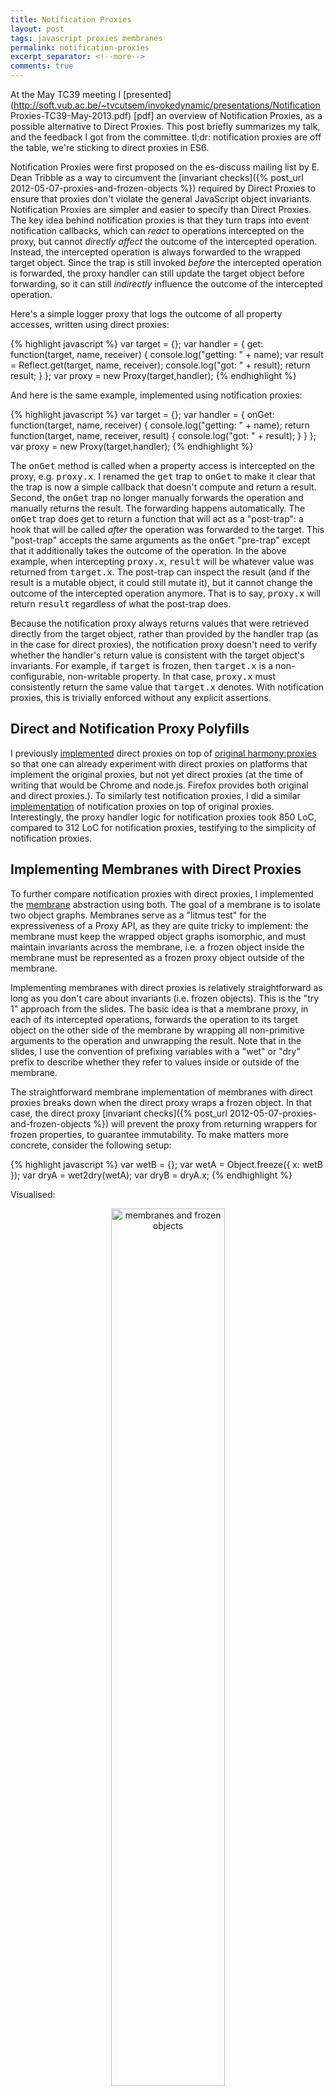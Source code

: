 ```yaml
---
title: Notification Proxies
layout: post
tags: javascript proxies membranes
permalink: notification-proxies
excerpt_separator: <!--more-->
comments: true
---
```

At the May TC39 meeting I [presented](http://soft.vub.ac.be/~tvcutsem/invokedynamic/presentations/Notification Proxies-TC39-May-2013.pdf) [pdf] an overview of Notification Proxies, as a possible alternative to Direct Proxies. This post briefly summarizes my talk, and the feedback I got from the committee. tl;dr: notification proxies are off the table, we're sticking to direct proxies in ES6.<!--more-->

Notification Proxies were first proposed on the es-discuss mailing list by E. Dean Tribble as a way to circumvent the [invariant checks]({% post_url 2012-05-07-proxies-and-frozen-objects %}) required by Direct Proxies to ensure that proxies don't violate the general JavaScript object invariants. Notification Proxies are simpler and easier to specify than Direct Proxies. The key idea behind notification proxies is that they turn traps into event notification callbacks, which can _react_ to operations intercepted on the proxy, but cannot _directly affect_ the outcome of the intercepted operation. Instead, the intercepted operation is always forwarded to the wrapped target object. Since the trap is still invoked _before_ the intercepted operation is forwarded, the proxy handler can still update the target object before forwarding, so it can still _indirectly_ influence the outcome of the intercepted operation.

Here's a simple logger proxy that logs the outcome of all property accesses, written using direct proxies:

{% highlight javascript %}
var target = {};
var handler = {
  get: function(target, name, receiver) {
    console.log("getting: " + name);
    var result = Reflect.get(target, name, receiver);
    console.log("got: " + result);
    return result;
  }
};
var proxy = new Proxy(target,handler);
{% endhighlight %}

And here is the same example, implemented using notification proxies:

{% highlight javascript %}
var target = {};
var handler = {
  onGet: function(target, name, receiver) {
    console.log("getting: " + name);
    return function(target, name, receiver, result) {
      console.log("got: " + result);
    }
  }
};
var proxy = new Proxy(target,handler);
{% endhighlight %}

The <tt>onGet</tt> method is called when a property access is intercepted on the proxy, e.g. <tt>proxy.x</tt>. I renamed the <tt>get</tt> trap to <tt>onGet</tt> to make it clear that the trap is now a simple callback that doesn't compute and return a result. Second, the <tt>onGet</tt> trap no longer manually forwards the operation and manually returns the result. The forwarding happens automatically. The <tt>onGet</tt> trap does get to return a function that will act as a "post-trap": a hook that will be called _after_ the operation was forwarded to the target. This "post-trap" accepts the same arguments as the <tt>onGet</tt> "pre-trap" except that it additionally takes the outcome of the operation. In the above example, when intercepting <tt>proxy.x</tt>, <tt>result</tt> will be whatever value was returned from <tt>target.x</tt>. The post-trap can inspect the result (and if the result is a mutable object, it could still mutate it), but it cannot change the outcome of the intercepted operation anymore. That is to say, <tt>proxy.x</tt> will return <tt>result</tt> regardless of what the post-trap does.

Because the notification proxy always returns values that were retrieved directly from the target object, rather than provided by the handler trap (as in the case for direct proxies), the notification proxy doesn't need to verify whether the handler's return value is consistent with the target object's invariants. For example, if <tt>target</tt> is frozen, then <tt>target.x</tt> is a non-configurable, non-writable property. In that case, <tt>proxy.x</tt> must consistently return the same value that <tt>target.x</tt> denotes. With notification proxies, this is trivially enforced without any explicit assertions.

## Direct and Notification Proxy Polyfills

I previously [implemented](https://github.com/tvcutsem/harmony-reflect) direct proxies on top of [original harmony:proxies](http://wiki.ecmascript.org/doku.php?id=harmony:proxies) so that one can already experiment with direct proxies on platforms that implement the original proxies, but not yet direct proxies (at the time of writing that would be Chrome and node.js. Firefox provides both original and direct proxies.). To similarly test notification proxies, I did a similar [implementation](https://github.com/tvcutsem/harmony-reflect/tree/master/notification) of notification proxies on top of original proxies. Interestingly, the proxy handler logic for notification proxies took 850 LoC, compared to 312 LoC for notification proxies, testifying to the simplicity of notification proxies.

## Implementing Membranes with Direct Proxies

To further compare notification proxies with direct proxies, I implemented the [membrane](js-membranes) abstraction using both. The goal of a membrane is to isolate two object graphs. Membranes serve as a "litmus test" for the expressiveness of a Proxy API, as they are quite tricky to implement: the membrane must keep the wrapped object graphs isomorphic, and must maintain invariants across the membrane, i.e. a frozen object inside the membrane must be represented as a frozen proxy object outside of the membrane.

Implementing membranes with direct proxies is relatively straightforward as long as you don't care about invariants (i.e. frozen objects). This is the "try 1" approach from the slides. The basic idea is that a membrane proxy, in each of its intercepted operations, forwards the operation to its target object on the other side of the membrane by wrapping all non-primitive arguments to the operation and unwrapping the result. Note that in the slides, I use the convention of prefixing variables with a "wet" or "dry" prefix to describe whether they refer to values inside or outside of the membrane.

The straightforward membrane implementation of membranes with direct proxies breaks down when the direct proxy wraps a frozen object. In that case, the direct proxy [invariant checks]({% post_url 2012-05-07-proxies-and-frozen-objects %}) will prevent the proxy from returning wrappers for frozen properties, to guarantee immutability. To make matters more concrete, consider the following setup:

{% highlight javascript %}
var wetB = {};
var wetA = Object.freeze({ x: wetB });
var dryA = wet2dry(wetA);
var dryB = dryA.x;
{% endhighlight %}

Visualised:

<center><img src="/assets/Membrane_Frozen.jpg" width="60%" alt="membranes and frozen objects"></src></center>

However, when executing the above code, a problem occurs when accessing <tt>dryA.x</tt>:

{% highlight javascript %}
dryA.x
// TypeError: cannot report inconsistent value for non-writable, non-configurable property ‘x’
{% endhighlight %}

What is going on here? Because <tt>wetA</tt> is frozen, <tt>wetA.x</tt> is a so-called "non-configurable non-writable" property. This means that <tt>wetA.x</tt> will forever refer to the <tt>wetB</tt> object. The <tt>dryA</tt> direct proxy for <tt>wetA</tt> will not allow the proxy to return any other object than <tt>wetB</tt> from its <tt>get</tt> trap for the "x" property. However, the membrane returns a wrapper (a proxy) for <tt>wetB</tt>, which causes the assertion inside the proxy to fail, resulting in the above TypeError.

The necessary workaround is to have the direct proxy wrap a dummy, "shadow target" that will store wrapped properties of the "real" target. The basic idea is that, when a frozen (immutable) property is accessed, the proxy handler defines a wrapped version of the frozen property on its shadow and returns the wrapped frozen property. The direct proxy will then find the same wrapped frozen property on the shadow target, so the assertion succeeds. The "shadow target" is the target object that the direct proxy refers to directly. The direct proxy doesn't know about the "real target" directly. Only the proxy handler holds onto a reference to the "real target". The technique is described in full in [this paper](http://soft.vub.ac.be/Publications/2013/vub-soft-tr-13-03.pdf) (section 4).

Applying the shadow target technique to membranes, the key idea (due to Mark S. Miller) is to have the shadow and the real target sit on opposite sides of the membrane. For instance, for a dry-to-wet proxy, the "real target" is "wet" (i.e. inside the membrane), while the "shadow target" is dry (i.e. outside the membrane). Whenever the dry-to-wet membrane proxy intercepts an operation, it retrieves the wet target's property and wraps it, defining a dry equivalent property on the shadow. Afterwards, it just forwards the intercepted operation to the dry shadow, which will at that point be correctly initialized.

<center><img src="/assets/Membrane_Shadow.jpg" width="60%" alt="membranes and shadow targets"></src></center>

One "optimization" that membranes implemented using direct proxies can perform is to test whether the target object is frozen and if not, use the simple "try 1" approach of forwarding the operation to the target directly. If the target is frozen, the membrane can fall back on using the shadow target to define the wrapped property. In other words: as long as the target object is not actually frozen, the membrane does not need to copy properties onto the shadow target.

[Here's](https://github.com/tvcutsem/harmony-reflect/blob/master/examples/membrane.js) the full implementation of membranes using direct proxies.

## Implementing Membranes with Notification Proxies

Implementing membranes using notification proxies is similar to implementing membranes using direct proxies. Just like direct proxies, notification proxies must make use of the "shadow target" technique. The big difference is that while direct proxies must use this technique only when dealing with frozen objects, notification proxies must _always_ use this technique, even for non-frozen objects. This is because the notification proxy will always forward any intercepted operation to its (shadow) target, regardless of invariants, so the notification proxy handler must always make sure to "synchronize" the state of its real and shadow targets in the pre-trap.

[Here's](https://github.com/tvcutsem/harmony-reflect/blob/master/notification/membrane.js) the full implementation of membranes using notification proxies.

The conclusion of my little membrane experiment is that both direct and notification proxies can express membranes. Comparing lines of code, the direct proxy membrane implementation weighs in at 470 LoC, versus 402 LoC for notification proxy membranes. The direct proxy implementation does perform the optimization that if the target is not frozen, the shadow target is not consulted. The notification proxy implementation naively always updates the shadow for each intercepted operation. That explains the difference in LoC. In terms of overall complexity of the membrane implementation, I would say that direct and notification proxies are on-par.

## Micro-benchmarks

In order to get _some_ indication of the _relative_ performance difference between direct and notification proxies, I ran some [micro-benchmarks](https://github.com/tvcutsem/harmony-reflect/tree/master/test/membranes).

The basic setup is that we create a large data structure (a large array, and a large binary tree), which then gets wrapped in a membrane. The micro-benchmark then measures the time taken to traverse this large data structure from outside of the membrane. This requires each individual array element or tree node to cross the membrane. I ran these micro-benchmarks both for the case where the data structure is frozen (i.e. has strong invariants) vs. non-frozen (i.e. has no invariants). This matters because of the previously described "optimization" that direct proxies can do when they're wrapping non-frozen objects.

I ran the benchmarks in the two browsers that currently provide support for proxies and weak maps: Firefox and Chrome. I believe this comparison between direct and notification proxies is apples-to-apples in that both are self-hosted implementations in JavaScript. Note that I am only looking at _relative_ perf. I'm not interested in absolute numbers because my <tt>reflect.js</tt> shim is adding too much noise. Built-in proxy implementations will be orders-of-magnitude faster. Similarly I'm not interested in the difference in timing between Firefox and Chrome, or between frozen and non-frozen objects. I'm only interested in the relative perf difference from running the same traversal, in the same browser, with direct vs notification proxies.

As the results in the [slide deck](http://soft.vub.ac.be/~tvcutsem/invokedynamic/presentations/Notification Proxies-TC39-May-2013.pdf) show, the results are very inconclusive. From these results one cannot say whether one API is faster than the other. My gut feeling is that either API can probably be made efficient. The key point is that notification proxies must always use the shadow target technique when they're implementing "virtual object" wrappers such as membranes.

## Summary

Eventually, TC39 decided to stick with direct proxies, for two (good) reasons. The first is that notification proxies, while they are simpler and easier to specify, put more burden on Proxy users because they require Proxy users to use the (admittedly complex) "shadow target" technique for all virtual object use cases. In other words, they make life easier for the spec but not necessarily for the developer. That's optimizing for the wrong audience.

Notification proxies were also motivated by a fear that the invariant checks for direct proxies are hard to get right, and easy to overlook, thus allowing attackers to create proxy objects that deliberately violate JavaScript's invariants to confuse other scripts. Such bugs in the specification [have come up before](https://bugzilla.mozilla.org/show_bug.cgi?id=795903). The counter-argument that was made is that such spec loopholes can be closed, and implementations can issue patches swiftly when security is at stake.

All in all, I think Notification Proxies provide an attractive, simpler alternative to Direct Proxies given JavaScript's fairly complex [object model]({% post_url 2012-06-14-a-brief-tour-of-javascripts-object-model %}). That said, the need to use the "shadow target" technique to express certain abstractions such as membranes or higher-order contracts, even for non-frozen objects, is pretty tedious. With three proxy designs now worked out in detail (original proxies, direct proxies and notification proxies) we have a solid overview of the design space. Language design always entails trade-offs, so every API will always have use cases that it supports better than the others. Overall though, I'm happy to settle on the direct proxies API.